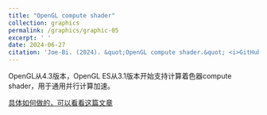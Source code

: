 ```yaml
---
title: "OpenGL compute shader"
collection: graphics
permalink: /graphics/graphic-05
excerpt: ' '
date: 2024-06-27
citation: 'Joe-Bi. (2024). &quot;OpenGL compute shader.&quot; <i>GitHub Joe-Bi of Bugs</i>'
---
```

   
OpenGL从4.3版本，OpenGL ES从3.1版本开始支持计算着色器compute shader，用于通用并行计算加速。  

[具体如何做的，可以看看这篇文章](https://www.cnblogs.com/chen9510/p/12000320.html)









